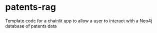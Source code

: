 # patents-rag
Template code for a chainlit app to allow a user to interact with a Neo4j database of patents data
